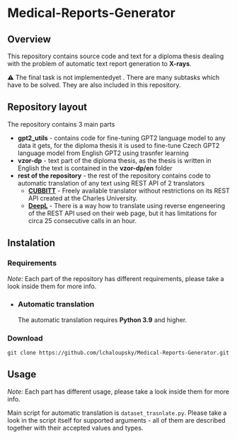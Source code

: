 # Medical-Reports-Generator
## Overview
This repository contains source code and text for a diploma thesis dealing with the problem of automatic text report generation to **X-rays**.

:warning: The final task is not implementedyet . There are many subtasks which have to be solved. They are also included in this repository.

## Repository layout
The repository contains 3 main parts
* **gpt2_utils** - contains code for fine-tuning GPT2 language model to any data it gets, for the diploma thesis it is used to fine-tune Czech GPT2 language model from English GPT2 using trasnfer learning
* **vzor-dp** - text part of the diploma thesis, as the thesis is written in English the text is contained in the **vzor-dp/en** folder
* **rest of the repository** - the rest of the repository contains code to automatic translation of any text using REST API of 2 translators
  * [**CUBBITT**](https://lindat.mff.cuni.cz/services/translation/) - Freely available translator without restrictions on its REST API created at the Charles University.
  * [**DeepL**](https://www.deepl.com/translator) - There is a way how to translate using reverse engeneering of the REST API used on their web page, but it has limitations for circa 25 consecutive calls in an hour.

## Instalation
### Requirements
*Note:* Each part of the repository has different requirements, please take a look inside them for more info.

* ### Automatic translation
  The automatic translation requires **Python 3.9** and higher.

### Download
```git
git clone https://github.com/lchaloupsky/Medical-Reports-Generator.git
```

## Usage
*Note:* Each part has different usage, please take a look inside them for more info.

Main script for automatic translation is `dataset_trasnlate.py`. Please take a look in the script itself for supported arguments - all of them are described together with their accepted values and types.